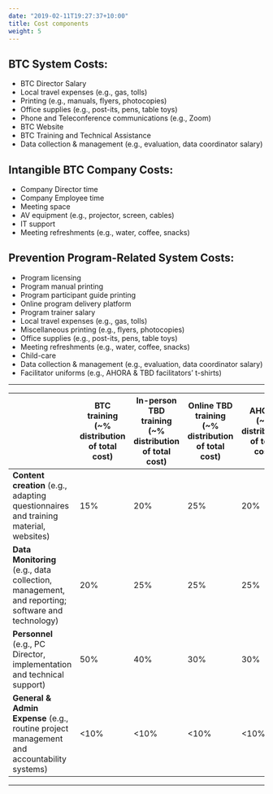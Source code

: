 ```yaml
---
date: "2019-02-11T19:27:37+10:00"
title: Cost components
weight: 5
---
```


## BTC System Costs:

* BTC Director Salary 
* Local travel expenses (e.g., gas, tolls)
* Printing (e.g., manuals, flyers, photocopies) 
* Office supplies (e.g., post-its, pens, table toys)  
* Phone and Teleconference communications (e.g., Zoom)
* BTC Website 
* BTC Training and Technical Assistance
* Data collection & management (e.g., evaluation, data coordinator salary)

## Intangible BTC Company Costs:

* Company Director  time
* Company Employee time
* Meeting space
* AV equipment (e.g., projector, screen, cables)
* IT support
* Meeting refreshments (e.g., water, coffee, snacks)

## Prevention Program-Related System Costs:

* Program licensing
* Program manual printing
* Program participant guide printing
* Online program delivery platform
* Program trainer salary
* Local travel expenses (e.g., gas, tolls)
* Miscellaneous printing (e.g., flyers, photocopies) 
* Office supplies (e.g., post-its, pens, table toys)  
* Meeting refreshments (e.g., water, coffee, snacks)
* Child-care
* Data collection & management (e.g., evaluation, data coordinator salary)
* Facilitator uniforms (e.g., AHORA  & TBD facilitators’ t-shirts)

---
| | **BTC training** <br> (~% distribution of total cost) | **In-person TBD training** (~% distribution of total cost) | **Online TBD training** (~% distribution of total cost) | **AHORA** (~% distribution of total cost) |
|-------------------------------------------------------------------------------------------------|--------------------------------------------------|------------------------------------------------------------|----------------------------------------------------------|--------------------------------------------|
| **Content creation** (e.g., adapting questionnaires and training material, websites)           | 15%                                              | 20%                                                        | 25%                                                      | 20%                                        |
| **Data Monitoring** (e.g., data collection, management, and reporting; software and technology) | 20%                                              | 25%                                                        | 25%                                                      | 25%                                        |
| **Personnel** (e.g., PC Director, implementation and technical support)                       | 50%                                              | 40%                                                        | 30%                                                      | 30%                                        |
| **General & Admin Expense** (e.g., routine project management and accountability systems)       | <10%                                             | <10%                                                       | <10%                                                     | <10%                                       |


---

